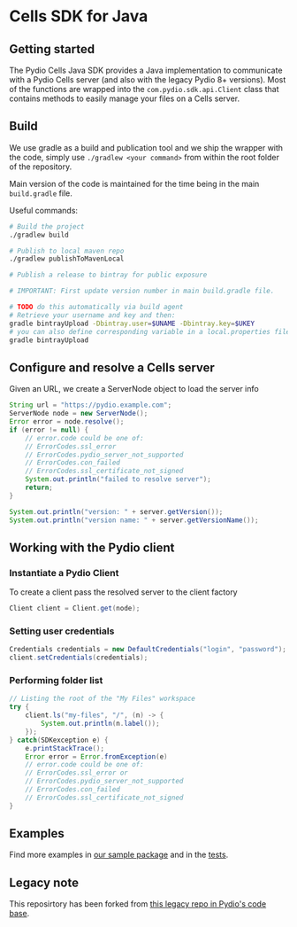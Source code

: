 # Cells SDK for Java

## Getting started

The Pydio Cells Java SDK provides a Java implementation to communicate with a Pydio Cells server (and also with the legacy Pydio 8+ versions). Most of the functions are wrapped into the `com.pydio.sdk.api.Client` class that contains methods to easily manage your files on a Cells server.

## Build

We use gradle as a build and publication tool and we ship the wrapper with the code, simply use `./gradlew <your command>` from within the root folder of the repository.

Main version of the code is maintained for the time being in the main `build.gradle` file.

Useful commands:

```sh
# Build the project
./gradlew build

# Publish to local maven repo
./gradlew publishToMavenLocal

# Publish a release to bintray for public exposure

# IMPORTANT: First update version number in main build.gradle file.

# TODO do this automatically via build agent
# Retrieve your username and key and then:
gradle bintrayUpload -Dbintray.user=$UNAME -Dbintray.key=$UKEY
# you can also define corresponding variable in a local.properties file => simply adapt and rename the provided local.properties.sample file and then do
gradle bintrayUpload
```

## Configure and resolve a Cells server

Given an URL, we create a ServerNode object to load the server info

```java
String url = "https://pydio.example.com";
ServerNode node = new ServerNode();
Error error = node.resolve();
if (error != null) {
    // error.code could be one of:
    // ErrorCodes.ssl_error
    // ErrorCodes.pydio_server_not_supported
    // ErrorCodes.con_failed
    // ErrorCodes.ssl_certificate_not_signed
    System.out.println("failed to resolve server");
    return;
}

System.out.println("version: " + server.getVersion());
System.out.println("version name: " + server.getVersionName());
```

## Working with the Pydio client

### Instantiate a Pydio Client

To create a client pass the resolved server to the client factory

```java
Client client = Client.get(node);
```

### Setting user credentials

```java
Credentials credentials = new DefaultCredentials("login", "password");
client.setCredentials(credentials);
```

### Performing folder list

```java
// Listing the root of the "My Files" workspace
try {
    client.ls("my-files", "/", (n) -> {
        System.out.println(n.label());
    });
} catch(SDKexception e) {
    e.printStackTrace();
    Error error = Error.fromException(e)
    // error.code could be one of:
    // ErrorCodes.ssl_error or
    // ErrorCodes.pydio_server_not_supported
    // ErrorCodes.con_failed
    // ErrorCodes.ssl_certificate_not_signed
}
```

## Examples

Find more examples in [our sample package](./tree/master/src/main/java/com/pydio/sdk/examples) and in the [tests](./tree/master/src/test/java/com/pydio/sdk).

## Legacy note

This reposirtory has been forked from [this legacy repo in Pydio's code base](https://github.com/pydio/pydio-sdk-java-v2).


